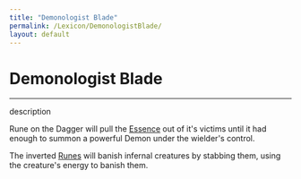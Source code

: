 ```yaml
---
title: "Demonologist Blade"
permalink: /Lexicon/DemonologistBlade/
layout: default
---
```

# Demonologist Blade
---
description

Rune on the Dagger will pull the [Essence](Essence.md) out of it's victims until it had enough to summon a powerful Demon under the wielder's control.


The inverted [Runes](Runes.md) will banish infernal creatures by stabbing them, using the creature's energy to banish them.